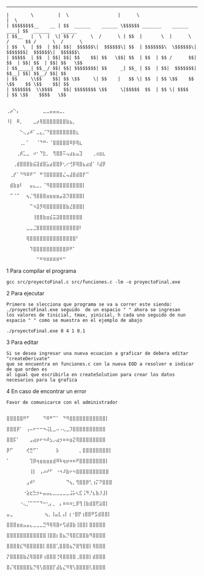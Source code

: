    ________           __                    ______                            __                     
	|        \         |  \                  |      \                          |  \                    
	| $$$$$$$$__    __ | $$  ______    ______ \$$$$$$ _______    ______    ____| $$  ______    ______  
	| $$__   |  \  |  \| $$ /      \  /      \ | $$  |       \  |      \  /      $$ /      \  /      \ 
	| $$  \  | $$  | $$| $$|  $$$$$$\|  $$$$$$\| $$  | $$$$$$$\  \$$$$$$\|  $$$$$$$|  $$$$$$\|  $$$$$$\
	| $$$$$  | $$  | $$| $$| $$    $$| $$   \$$| $$  | $$  | $$ /      $$| $$  | $$| $$  | $$| $$   \$$
	| $$_____| $$__/ $$| $$| $$$$$$$$| $$     _| $$_ | $$  | $$|  $$$$$$$| $$__| $$| $$__/ $$| $$      
	| $$     \\$$    $$| $$ \$$     \| $$    |   $$ \| $$  | $$ \$$    $$ \$$    $$ \$$    $$| $$      
	| $$$$$$$  \\$$$$    $$| $$$$$$$$ \$$     \|$$$$$  $$  | $$ \| $$$$    | $$ \$$    $$$$   \$$      

																	⢀⡴⠑⡄⠀⠀⠀⠀⠀⠀⠀⣀⣀⣤⣤⣤⣀⡀⠀⠀⠀⠀⠀⠀⠀⠀⠀⠀⠀⠀ 
																	⠸⡇⠀⠿⡀⠀⠀⠀⣀⡴⢿⣿⣿⣿⣿⣿⣿⣿⣷⣦⡀⠀⠀⠀⠀⠀⠀⠀⠀⠀ 
																	⠀⠀⠀⠀⠑⢄⣠⠾⠁⣀⣄⡈⠙⣿⣿⣿⣿⣿⣿⣿⣿⣆⠀⠀⠀⠀⠀⠀⠀⠀ 
																	⠀⠀⠀⠀⢀⡀⠁⠀⠀⠈⠙⠛⠂⠈⣿⣿⣿⣿⣿⠿⡿⢿⣆⠀⠀⠀⠀⠀⠀⠀ 
																	⠀⠀⠀⢀⡾⣁⣀⠀⠴⠂⠙⣗⡀⠀⢻⣿⣿⠭⢤⣴⣦⣤⣹⠀⠀⠀⢀⢴⣶⣆ 
																	⠀⠀⢀⣾⣿⣿⣿⣷⣮⣽⣾⣿⣥⣴⣿⣿⡿⢂⠔⢚⡿⢿⣿⣦⣴⣾⠁⠸⣼⡿ 
																	⠀⢀⡞⠁⠙⠻⠿⠟⠉⠀⠛⢹⣿⣿⣿⣿⣿⣌⢤⣼⣿⣾⣿⡟⠉⠀⠀⠀⠀⠀ 
																	⠀⣾⣷⣶⠇⠀⠀⣤⣄⣀⡀⠈⠻⣿⣿⣿⣿⣿⣿⣿⣿⣿⣿⡇⠀⠀⠀⠀⠀⠀ 
																	⠀⠉⠈⠉⠀⠀⢦⡈⢻⣿⣿⣿⣶⣶⣶⣶⣤⣽⡹⣿⣿⣿⣿⡇⠀⠀⠀⠀⠀⠀ 
																	⠀⠀⠀⠀⠀⠀⠀⠉⠲⣽⡻⢿⣿⣿⣿⣿⣿⣿⣷⣜⣿⣿⣿⡇⠀⠀⠀⠀⠀⠀ 
																	⠀⠀⠀⠀⠀⠀⠀⠀⢸⣿⣿⣷⣶⣮⣭⣽⣿⣿⣿⣿⣿⣿⣿⠀⠀⠀⠀⠀⠀⠀ 
																	⠀⠀⠀⠀⠀⠀⣀⣀⣈⣿⣿⣿⣿⣿⣿⣿⣿⣿⣿⣿⣿⣿⠇⠀⠀⠀⠀⠀⠀⠀ 
																	⠀⠀⠀⠀⠀⠀⢿⣿⣿⣿⣿⣿⣿⣿⣿⣿⣿⣿⣿⣿⣿⠃⠀⠀⠀⠀⠀⠀⠀⠀ 
																	⠀⠀⠀⠀⠀⠀⠀⠹⣿⣿⣿⣿⣿⣿⣿⣿⣿⣿⡿⠟⠁⠀⠀⠀⠀⠀⠀⠀⠀⠀ 
																	⠀⠀⠀⠀⠀⠀⠀⠀⠀⠉⠛⠻⠿⠿⠿⠿⠛⠉

1 Para compilar el programa 

	gcc src/proyectoFinal.c src/funciones.c -lm -o proyectoFinal.exe

2 Para ejecutar 

	Primero se slecciona que programa se va a correr este siendo:
	./proyectoFinal.exe seguido  de un espacio " " ahora se ingresan 
	los valores de tinicial, tmax, yinicial, h cada uno seguido de nun 
	espacio " " como se muestra en el ejemplo de abajo

	./proyectoFinal.exe 0 4 1 0.1

3 Para editar 

	Si se desea ingresar una nueva ecuacion a graficar de debera editar "createDerivate"
	que se encuentra en funciones.c con la nueva EOD a resolver e indicar de que orden es
	al igual que escribirla en createSolution para crear los datos necesarios para la grafica
 
4 En caso de encontrar un error

	Favor de comunicarce con el administrador 

																	⣿⣿⣿⣿⣿⠟⠋⠀⠀⠀⠀⠙⠿⠛⠉⠁⠀⠙⠻⣿⣿⣿⣿⣿⣿⣿⣿⣿⣿⣿⡇
																	⣿⣿⣿⡿⠁⠀⢠⠤⠖⠒⠒⠲⢬⣇⣀⠤⠠⢄⣀⡹⣿⣿⣿⣿⣿⣿⣿⣿⣿⣿
																	⣿⣿⡯⠁⠀⠀⠀⣠⣴⡶⠖⠲⠾⣢⡠⣴⡲⠶⠶⣶⣝⢿⣿⣿⣿⣿⣿⣿⣿⣿
																	⡿⠋⠀⠀⠀⠀⢞⣛⠋⠁⠀⠀⠀⠀⠀⡧⠀⠀⠀⠀⠀⠀⡀⣿⣿⣿⣿⣿⣿⣿⣿⡇
																	⠁⠀⠀⠀⠀⠀⠀⢹⡿⢶⣶⣶⣶⣶⣾⠿⠷⢶⡶⠶⠶⠟⣿⣿⣿⣿⣿⣿⣿⣿⡇
																	⠀⠀⠀⠀⠀⠀⠀⢸⡇⠀⢠⠴⠞⠋⠀⠐⠲⠼⣷⠖⠲⣿⣿⣿⣿⣿⣿⣿⣿⣿⣿
																	⠀⠀⠀⠀⠀⠀⣠⠾⠃⠀⠀⠀⠀⠀⠀⠀⠀⠀⠙⢦⡀⢻⣿⣿⡿⢃⢰⡍⠝⣿⣿⣿
																	⠀⠀⠀⠀⠀⠐⣵⣖⣓⡲⠦⣤⣤⣄⣀⣀⣀⣀⣀⣨⡥⢆⣏⢨⠻⡘⣆⣷⡸⣸⡇
																	⠀⠀⠀⠀⠐⢄⡈⠉⠉⠉⠙⠒⢂⡄⡀⠀⡄⠶⠶⠶⣂⡿⢻⢸⣷⣾⣿⢟⣵⣿⡇
																	⣤⣀⠀⠀⠀⠀⠀⠀⠀⠀  ⢦⡀⢸⣤⣇⢠⡇⢰⠐⣿⡟⢰⣿⣿⠟⣫⣾⣿⣿⡇
																	⣿⣿⣿⣶⣶⣤⣤⣄⣀⣀⣀⣙⠻⢿⢿⣿⠖⢫⣾⣿⣷⢸⣿⣿⡇⣿⣿⣿⣿⣿
																	⣿⣿⣿⣿⣿⣿⣿⣿⣿⣿⣿⣿⢸⣿⣿⡆⣿⣦⡙⢿⣿⣏⣿⣿⣷⠻⣿⣿⣿⣿
																	⣿⣿⣿⣿⣎⠻⣿⣿⣿⣿⣿⡇⣿⣿⣿⢁⣿⣿⣿⣦⡙⣿⢻⣿⣿⡇⢿⣿⣿⣿
																	⡝⣿⣿⣿⣿⣷⣜⢿⣿⣿⡿⢰⣿⣿⣿⢘⢿⣿⣿⣿⣿⢀⣿⣿⣿⡇⣾⣿⣿⣿
																	⣿⡌⢿⣿⣿⣿⣿⣧⡙⢿⢣⣿⣿⣿⡏⣼⣧⣌⠻⢿⢣⣿⣿⣿⣿⢇⣿⣿⣿⣿

